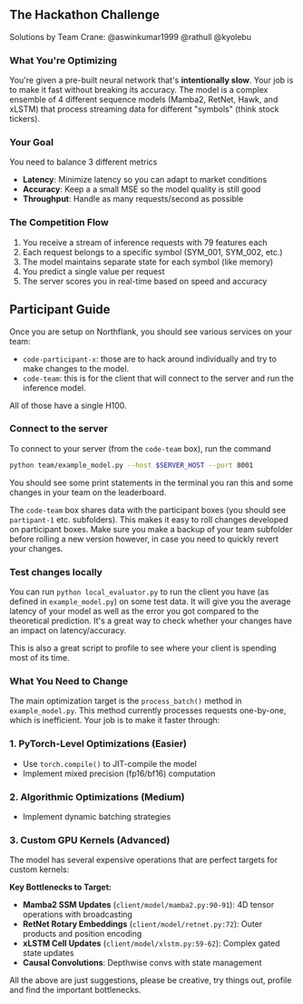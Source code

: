 ## The Hackathon Challenge

Solutions by Team Crane: @aswinkumar1999 @rathull @kyolebu

### What You're Optimizing
You're given a pre-built neural network that's **intentionally slow**. Your job is to make it fast without breaking its accuracy. The model is a complex ensemble of 4 different sequence models (Mamba2, RetNet, Hawk, and xLSTM) that process streaming data for different "symbols" (think stock tickers).

### Your Goal

You need to balance 3 different metrics
- **Latency**: Minimize latency so you can adapt to market conditions
- **Accuracy**: Keep a a small MSE so the model quality is still good
- **Throughput**: Handle as many requests/second as possible

### The Competition Flow
1. You receive a stream of inference requests with 79 features each
2. Each request belongs to a specific symbol (SYM_001, SYM_002, etc.)
3. The model maintains separate state for each symbol (like memory)
4. You predict a single value per request
5. The server scores you in real-time based on speed and accuracy

## Participant Guide

Once you are setup on Northflank, you should see various services on your team:
- `code-participant-x`: those are to hack around individually and try to make changes to the model.
- `code-team`: this is for the client that will connect to the server and run the inference model.

All of those have a single H100.

### Connect to the server

To connect to your server (from the `code-team` box), run the command
```bash
python team/example_model.py --host $SERVER_HOST --port 8001
```

You should see some print statements in the terminal you ran this and some changes in your team on the leaderboard.

The `code-team` box shares data with the participant boxes (you should see `partipant-1` etc. subfolders). This makes it easy to roll changes developed on participant boxes. Make sure you make a backup of your team subfolder before rolling a new version however, in case you need to quickly revert your changes.

### Test changes locally

You can run `python local_evaluator.py` to run the client you have (as defined in `example_model.py`) on some test data. It will give you the average latency of your model as well as the error you got compared to the theoretical prediction. It's a great way to check whether your changes have an impact on latency/accuracy.

This is also a great script to profile to see where your client is spending most of its time.

### What You Need to Change

The main optimization target is the `process_batch()` method in `example_model.py`. This method currently processes requests one-by-one, which is inefficient. Your job is to make it faster through:

### 1. **PyTorch-Level Optimizations** (Easier)
- Use `torch.compile()` to JIT-compile the model
- Implement mixed precision (fp16/bf16) computation

### 2. **Algorithmic Optimizations** (Medium)
- Implement dynamic batching strategies

### 3. **Custom GPU Kernels** (Advanced)
The model has several expensive operations that are perfect targets for custom kernels:

**Key Bottlenecks to Target:**
- **Mamba2 SSM Updates** (`client/model/mamba2.py:90-91`): 4D tensor operations with broadcasting
- **RetNet Rotary Embeddings** (`client/model/retnet.py:72`): Outer products and position encoding
- **xLSTM Cell Updates** (`client/model/xlstm.py:59-62`): Complex gated state updates
- **Causal Convolutions**: Depthwise convs with state management

All the above are just suggestions, please be creative, try things out, profile and find the important bottlenecks.
